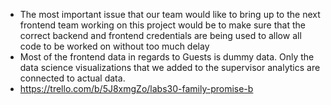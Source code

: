 - The most important issue that our team would like to bring up to the next frontend team working on this project would be to make sure that the correct backend and frontend credentials are being used to allow all code to be worked on without too much delay
- Most of the frontend data in regards to Guests is dummy data. Only the data science visualizations that we added to the supervisor analytics are connected to actual data.
- https://trello.com/b/5J8xmgZo/labs30-family-promise-b
